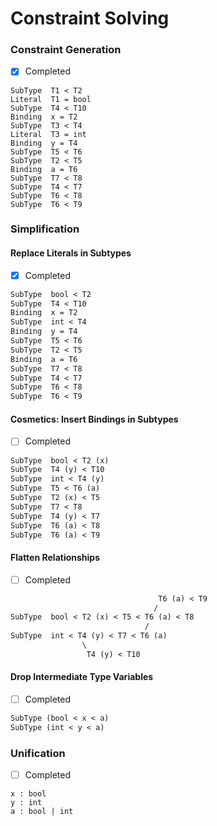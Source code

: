 # Constraint Solving

### Constraint Generation

- [x] Completed

```
SubType  T1 < T2
Literal  T1 = bool
SubType  T4 < T10
Binding  x = T2
SubType  T3 < T4
Literal  T3 = int
Binding  y = T4
SubType  T5 < T6
SubType  T2 < T5
Binding  a = T6
SubType  T7 < T8
SubType  T4 < T7
SubType  T6 < T8
SubType  T6 < T9
```

### Simplification

#### Replace Literals in Subtypes

- [x] Completed

```diff
SubType  bool < T2
SubType  T4 < T10
Binding  x = T2
SubType  int < T4
Binding  y = T4
SubType  T5 < T6
SubType  T2 < T5
Binding  a = T6
SubType  T7 < T8
SubType  T4 < T7
SubType  T6 < T8
SubType  T6 < T9
```

#### Cosmetics: Insert Bindings in Subtypes

- [ ] Completed

```diff
SubType  bool < T2 (x)
SubType  T4 (y) < T10
SubType  int < T4 (y)
SubType  T5 < T6 (a)
SubType  T2 (x) < T5
SubType  T7 < T8
SubType  T4 (y) < T7
SubType  T6 (a) < T8
SubType  T6 (a) < T9
```

#### Flatten Relationships

- [ ] Completed

```diff
                                 T6 (a) < T9
                                /
SubType  bool < T2 (x) < T5 < T6 (a) < T8
                              /
SubType  int < T4 (y) < T7 < T6 (a)
                \
                 T4 (y) < T10
```

#### Drop Intermediate Type Variables

- [ ] Completed

```diff
SubType (bool < x < a)
SubType (int < y < a)
```

### Unification

- [ ] Completed

```
x : bool
y : int
a : bool | int
```
